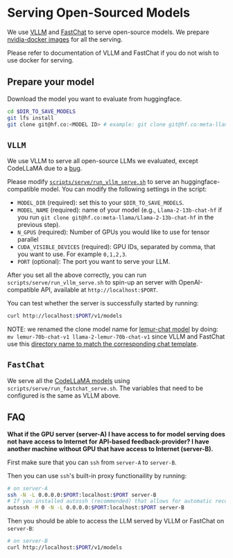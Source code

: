 # Serving Open-Sourced Models

We use [VLLM](https://vllm.ai/) and [FastChat](https://github.com/lm-sys/FastChat/tree/main/fastchat) to serve open-source models. We prepare [nvidia-docker images](https://github.com/xingyaoww/llm-serving-hub/tree/main/docker) for all the serving.

Please refer to documentation of VLLM and FastChat if you do not wish to use docker for serving.

## Prepare your model

Download the model you want to evaluate from huggingface.

```bash
cd $DIR_TO_SAVE_MODELS
git lfs install
git clone git@hf.co:<MODEL ID> # example: git clone git@hf.co:meta-llama/Llama-2-13b-chat-hf
```

## `VLLM`

We use VLLM to serve all open-source LLMs we evaluated, except CodeLLaMA due to a [bug](https://github.com/vllm-project/vllm/issues/1001).

Please modify [`scripts/serve/run_vllm_serve.sh`](scripts/serve/run_vllm_serve.sh) to serve an huggingface-compatible model. You can modify the following settings in the script:

- `MODEL_DIR` (required): set this to your `$DIR_TO_SAVE_MODELS`.
- `MODEL_NAME` (required): name of your model (e.g., `Llama-2-13b-chat-hf` if you run `git clone git@hf.co:meta-llama/Llama-2-13b-chat-hf` in the previous step).
- `N_GPUS` (required): Number of GPUs you would like to use for tensor parallel
- `CUDA_VISIBLE_DEVICES` (required): GPU IDs, separated by comma, that you want to use. For example `0,1,2,3`.
- `PORT` (optional): The port you want to serve your LLM.

After you set all the above correctly, you can run `scripts/serve/run_vllm_serve.sh` to spin-up an server with OpenAI-compatible API, available at `http://localhost:$PORT`.

You can test whether the server is successfully started by running:

```bash
curl http://localhost:$PORT/v1/models
```

NOTE: we renamed the clone model name for [lemur-chat model](https://huggingface.co/OpenLemur/lemur-70b-chat-v1) by doing: `mv lemur-70b-chat-v1 llama-2-lemur-70b-chat-v1` since VLLM and FastChat use this [directory name to match the corresponding chat template](https://github.com/lm-sys/FastChat/blob/3149253988ee16b0945aa0a381a42a07b8a7829e/fastchat/model/model_adapter.py#L1257).


## `FastChat`

We serve all the [CodeLLaMA models](https://huggingface.co/codellama) using `scripts/serve/run_fastchat_serve.sh`. The variables that need to be configured is the same as VLLM above.


## FAQ

**What if the GPU server (server-A) I have access to for model serving does not have access to Internet for API-based feedback-provider? I have another machine without GPU that have access to Internet (server-B).**

First make sure that you can `ssh` from `server-A` to `server-B`.

Then you can use `ssh`'s built-in proxy functionaility by running:

```bash
# on server-A
ssh -N -L 0.0.0.0:$PORT:localhost:$PORT server-B
# If you installed autossh (recommended) that allows for automatic reconnection, you can replace the above command with the following:
autossh -M 0 -N -L 0.0.0.0:$PORT:localhost:$PORT server-B
```

Then you should be able to access the LLM served by VLLM or FastChat on `server-B`:
```bash
# on server-B
curl http://localhost:$PORT/v1/models
```
